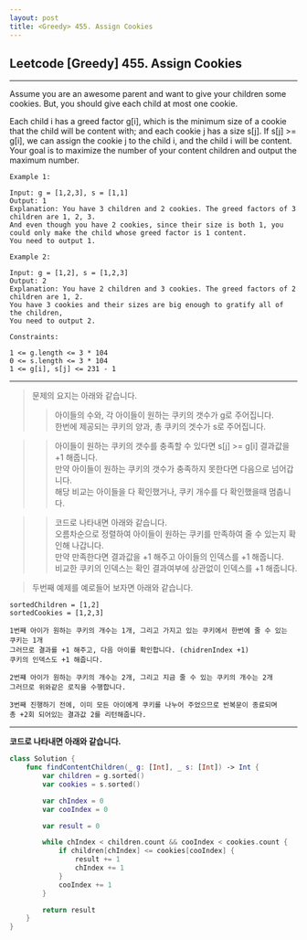 ```yaml
---
layout: post
title: <Greedy> 455. Assign Cookies
---
```



## Leetcode [Greedy] 455. Assign Cookies
---
Assume you are an awesome parent and want to give your children some cookies. But, you should give each child at most one cookie.

Each child i has a greed factor g[i], which is the minimum size of a cookie that the child will be content with; and each cookie j has a size s[j]. If s[j] >= g[i], we can assign the cookie j to the child i, and the child i will be content. Your goal is to maximize the number of your content children and output the maximum number.

 
```
Example 1:

Input: g = [1,2,3], s = [1,1]
Output: 1
Explanation: You have 3 children and 2 cookies. The greed factors of 3 children are 1, 2, 3.   
And even though you have 2 cookies, since their size is both 1, you could only make the child whose greed factor is 1 content.   
You need to output 1.
```
```
Example 2:

Input: g = [1,2], s = [1,2,3]
Output: 2
Explanation: You have 2 children and 3 cookies. The greed factors of 2 children are 1, 2. 
You have 3 cookies and their sizes are big enough to gratify all of the children, 
You need to output 2.
 ```
```
Constraints:

1 <= g.length <= 3 * 104
0 <= s.length <= 3 * 104
1 <= g[i], s[j] <= 231 - 1
```
---

> 문제의 요지는 아래와 같습니다.
> > 아이들의 수와, 각 아이들이 원하는 쿠키의 갯수가 g로 주어집니다.   
> > 한번에 제공되는 쿠키의 양과, 총 쿠키의 겟수가 s로 주어집니다.   

> > 아이들이 원하는 쿠키의 갯수를 충족할 수 있다면 s[j] >= g[i] 결과값을 +1 해줍니다.   
> > 만약 아이들이 원하는 쿠키의 갯수가 충족하지 못한다면 다음으로 넘어갑니다.   
> > 해당 비교는 아이들을 다 확인했거나, 쿠키 개수를 다 확인했을때 멈춥니다.   

> > 코드로 나타내면 아래와 같습니다.   
> > 오름차순으로 정렬하여 아이들이 원하는 쿠키를 만족하여 줄 수 있는지 확인해 나갑니다.   
> > 만약 만족한다면 결과값을 +1 해주고 아이들의 인덱스를 +1 해줍니다.   
> > 비교한 쿠키의 인덱스는 확인 결과여부에 상관없이 인덱스를 +1 해줍니다.   

> 두번째 예제를 예로들어 보자면 아래와 같습니다.   

``` 
sortedChildren = [1,2]
sortedCookies = [1,2,3]

1번째 아이가 원하는 쿠키의 개수는 1개, 그리고 가지고 있는 쿠키에서 한번에 줄 수 있는 쿠키는 1개
그러므로 결과를 +1 해주고, 다음 아이를 확인합니다. (chidrenIndex +1)
쿠키의 인덱스도 +1 해줍니다.

2번쨰 아이가 원하는 쿠키의 개수는 2개, 그리고 지금 줄 수 있는 쿠키의 개수는 2개
그러므로 위와같은 로직을 수행합니다.

3번째 진행하기 전에, 이미 모든 아이에게 쿠키를 나누어 주었으므로 반복문이 종료되며
총 +2회 되어있는 결과값 2를 리턴해줍니다.   
 ```
 
---
**코드로 나타내면 아래와 같습니다.**

~~~swift
class Solution {
    func findContentChildren(_ g: [Int], _ s: [Int]) -> Int {
        var children = g.sorted()
        var cookies = s.sorted()

        var chIndex = 0
        var cooIndex = 0

        var result = 0

        while chIndex < children.count && cooIndex < cookies.count {
            if children[chIndex] <= cookies[cooIndex] {
                result += 1
                chIndex += 1
            }
            cooIndex += 1
        }

        return result
    }
}
~~~
<script src="https://utteranc.es/client.js"
        repo="aske0115/blog-comments"
        issue-term="pathname"
        label="utterences"
        theme="github-light"
        crossorigin="anonymous"
        async>
</script>
